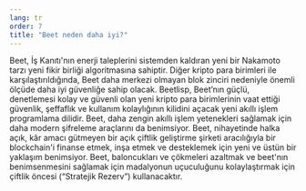 ```yaml
---
lang: tr
order: 7
title: "Beet neden daha iyi?"
---
```


Beet, İş Kanıtı'nın enerji taleplerini sistemden kaldıran yeni bir Nakamoto tarzı yeni fikir birliği algoritmasına sahiptir. Diğer kripto para birimleri ile karşılaştırıldığında, Beet daha merkezi olmayan blok zinciri nedeniyle önemli ölçüde daha iyi güvenliğe sahip olacak. Beetlisp, Beet’nın güçlü, denetlemesi kolay ve güvenli olan yeni kripto para birimlerinin vaat ettiği güvenlik, şeffaflık ve kullanım kolaylığının kilidini açacak yeni akıllı işlem programlama dilidir. Beet, daha zengin akıllı işlem yetenekleri sağlamak için daha modern şifreleme araçlarını da benimsiyor. Beet, nihayetinde halka açık, kâr amacı gütmeyen bir açık çiftlik geliştirme şirketi aracılığıyla bir blockchain'i finanse etmek, inşa etmek ve desteklemek için yeni ve üstün bir yaklaşım benimsiyor. Beet, baloncukları ve çökmeleri azaltmak ve beet'nın benimsenmesini sağlamak için madalyonun uçuculuğunu kolaylaştırmak için çiftlik öncesi (“Stratejik Rezerv”) kullanacaktır.
